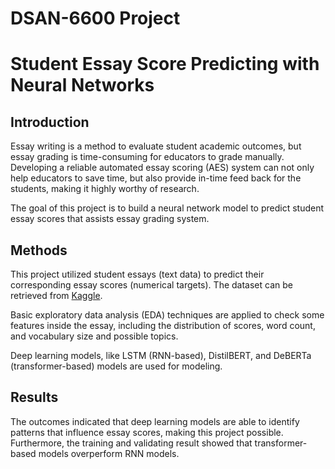# DSAN-6600 Project
# Student Essay Score Predicting with Neural Networks

## Introduction

Essay writing is a method to evaluate student academic outcomes, but essay grading is time-consuming for educators to grade manually. Developing a reliable automated essay scoring (AES) system can not only help educators to save time, but also provide in-time feed back for the students, making it highly worthy of research.

The goal of this project is to build a neural network model to predict student essay scores that assists essay grading system.

## Methods

This project utilized student essays (text data) to predict their corresponding essay scores (numerical targets). The dataset can be retrieved from [Kaggle](https://www.kaggle.com/competitions/learning-agency-lab-automated-essay-scoring-2/overview). 

Basic exploratory data analysis (EDA) techniques are applied to check some features inside the essay, including the distribution of scores, word count, and vocabulary size and possible topics. 

Deep learning models, like LSTM (RNN-based), DistilBERT, and DeBERTa (transformer-based) models are used for modeling.

## Results

The outcomes indicated that deep learning models are able to identify patterns that influence essay scores, making this project possible. Furthermore, the training and validating result showed that transformer-based models overperform RNN models.



